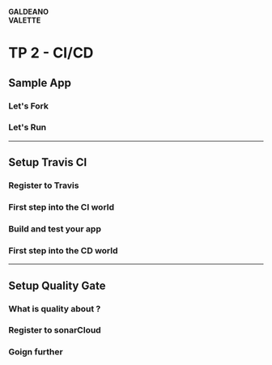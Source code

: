 **GALDEANO**  
**VALETTE**
# TP 2 - CI/CD

## Sample App
### Let's Fork


### Let's Run

---

## Setup Travis CI
### Register to Travis

### First step into the CI world
### Build and test your app

### First step into the CD world

---

## Setup Quality Gate
### What is quality about ?
### Register to sonarCloud
### Goign further

